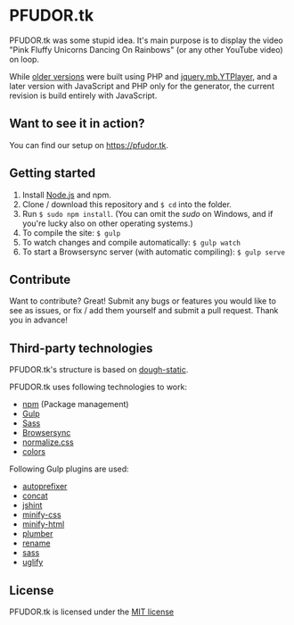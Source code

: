 # PFUDOR.tk

PFUDOR.tk was some stupid idea. It's main purpose is to display the video "Pink Fluffy Unicorns Dancing On Rainbows" (or any other YouTube video) on loop.

While [older versions](https://github.com/drweissbrot/pfudor.tk-ex) were built using PHP and [jquery.mb.YTPlayer](https://github.com/pupunzi/jquery.mb.YTPlayer), and a later version with JavaScript and PHP only for the generator, the current revision is build entirely with JavaScript.

## Want to see it in action?
You can find our setup on https://pfudor.tk.

## Getting started
1. Install [Node.js](https://nodejs.org/) and npm.
1. Clone / download this repository and ``` $ cd ``` into the folder.
1. Run ``` $ sudo npm install ```. (You can omit the _sudo_ on Windows, and if you're lucky also on other operating systems.)
1. To compile the site: ``` $ gulp ```
1. To watch changes and compile automatically: ``` $ gulp watch ```
1. To start a Browsersync server (with automatic compiling): ``` $ gulp serve ```

## Contribute
Want to contribute? Great! Submit any bugs or features you would like to see as issues, or fix / add them yourself and submit a pull request. Thank you in advance!

## Third-party technologies
PFUDOR.tk's structure is based on [dough-static](https://github.com/drweissbrot/dough-static).

PFUDOR.tk uses following technologies to work:
* [npm](https://npmjs.com/) (Package management)
* [Gulp](http://gulpjs.com/)
* [Sass](http://sass-lang.com/)
* [Browsersync](http://www.browsersync.io/)
* [normalize.css](https://github.com/necolas/normalize.css)
* [colors](http://clrs.cc/)

Following Gulp plugins are used:
* [autoprefixer](https://www.npmjs.com/package/gulp-autoprefixer)
* [concat](https://www.npmjs.com/package/gulp-concat)
* [jshint](https://www.npmjs.com/package/gulp-jshint)
* [minify-css](https://www.npmjs.com/package/gulp-minify-css)
* [minify-html](https://www.npmjs.com/package/gulp-minify-html)
* [plumber](https://www.npmjs.com/package/gulp-plumber)
* [rename](https://www.npmjs.com/package/gulp-rename)
* [sass](https://www.npmjs.com/package/gulp-sass)
* [uglify](https://www.npmjs.com/package/gulp-uglify)

## License
PFUDOR.tk is licensed under the [MIT license](https://github.com/drweissbrot/pfudor.tk/LICENSE.md)
